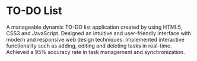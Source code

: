 # TO-DO List

A manageable dynamic TO-DO list application created by using HTML5, CSS3 and JavaScript.
Designed an intuitive and user-friendly interface with modern and responsive web design techniques.
Implemented interactive functionality such as adding, editing and deleting tasks in real-time.
Achieved a 95% accuracy rate in task management and synchronization.

